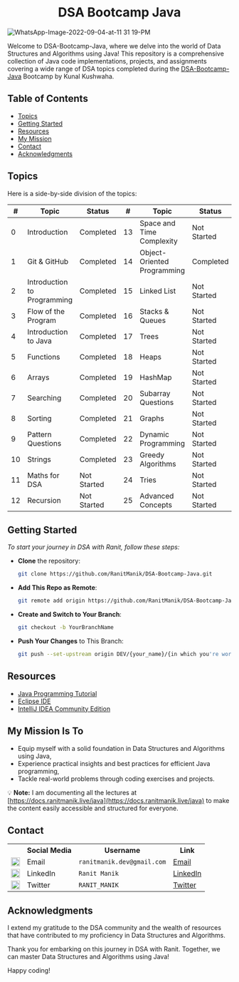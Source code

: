 <div align="center">
 <h1>DSA Bootcamp Java</h1>
</div> 

![WhatsApp-Image-2022-09-04-at-11 31 19-PM](https://github.com/RanitManik/DSAwithRanit/assets/138437760/729510b5-16c7-446d-9aa3-33402e385303)

Welcome to DSA-Bootcamp-Java, where we delve into the world of Data Structures and Algorithms using Java! This repository is a comprehensive collection of Java code implementations, projects, and assignments covering a wide range of DSA topics completed during the [DSA-Bootcamp-Java](https://youtube.com/playlist?list=PL9gnSGHSqcnr_DxHsP7AW9ftq0AtAyYqJ&si=gh8cviNOehm7eT8R) Bootcamp by Kunal Kushwaha.

## Table of Contents

- [Topics](#topics)
- [Getting Started](#getting-started)
- [Resources](#resources)
- [My Mission](#my-mission-is-to)
- [Contact](#contact)
- [Acknowledgments](#acknowledgments)

## Topics

Here is a side-by-side division of the topics:

| **#** | **Topic**                       | **Status**     | **#** | **Topic**                       | **Status**     |
|-------|---------------------------------|----------------|-------|---------------------------------|----------------|
| 0     | Introduction                    | Completed      | 13    | Space and Time Complexity       | Not Started    |
| 1     | Git & GitHub                    | Completed      | 14    | Object-Oriented Programming     | Completed      |
| 2     | Introduction to Programming     | Completed      | 15    | Linked List                     | Not Started    |
| 3     | Flow of the Program             | Completed      | 16    | Stacks & Queues                 | Not Started    |
| 4     | Introduction to Java            | Completed      | 17    | Trees                           | Not Started    |
| 5     | Functions                       | Completed      | 18    | Heaps                           | Not Started    |
| 6     | Arrays                          | Completed      | 19    | HashMap                         | Not Started    |
| 7     | Searching                       | Completed      | 20    | Subarray Questions              | Not Started    |
| 8     | Sorting                         | Completed      | 21    | Graphs                          | Not Started    |
| 9     | Pattern Questions               | Completed      | 22    | Dynamic Programming             | Not Started    |
| 10    | Strings                         | Completed      | 23    | Greedy Algorithms               | Not Started    |
| 11    | Maths for DSA                   | Not Started    | 24    | Tries                           | Not Started    |
| 12    | Recursion                       | Not Started    | 25    | Advanced Concepts               | Not Started    |

## Getting Started

_To start your journey in DSA with Ranit, follow these steps:_

- **Clone** the repository:

  ```bash
  git clone https://github.com/RanitManik/DSA-Bootcamp-Java.git
  ```

- **Add This Repo as Remote**:

   ```bash
   git remote add origin https://github.com/RanitManik/DSA-Bootcamp-Java.git
   ```

- **Create and Switch to Your Branch**:

   ```bash
   git checkout -b YourBranchName
   ```

- **Push Your Changes** to This Branch:

   ```bash
   git push --set-upstream origin DEV/{your_name}/{in which you're working on}
   ```

## Resources

* [Java Programming Tutorial](https://youtube.com/playlist?list=PL9gnSGHSqcnr_DxHsP7AW9ftq0AtAyYqJ&si=vqJ3knXgQfLjig82)
* [Eclipse IDE](https://www.eclipse.org/downloads/)
* [IntelliJ IDEA Community Edition](https://www.jetbrains.com/idea/download/)

## My Mission Is To

- Equip myself with a solid foundation in Data Structures and Algorithms using Java,
- Experience practical insights and best practices for efficient Java programming,
- Tackle real-world problems through coding exercises and projects.

💡 **Note:** I am documenting all the lectures at [https://docs.ranitmanik.live/java](https://docs.ranitmanik.live/java) to make the content easily accessible and structured for everyone.

## Contact

<table>
  <tr>
    <th></th>
    <th>Social Media</th>
    <th>Username</th>
    <th>Link</th>
  </tr>
  <tr>
    <td><img src="https://cdn4.iconfinder.com/data/icons/social-media-logos-6/512/112-gmail_email_mail-512.png" width="20" /></td>
    <td>Email</td>
    <td><code>ranitmanik.dev@gmail.com</code></td>
    <td><a href="mailto:ranitmanik.dev@gmail.com" target="_blank">Email</a></td>
  </tr>
  <tr>
    <td><img src="https://upload.wikimedia.org/wikipedia/commons/thumb/c/ca/LinkedIn_logo_initials.png/480px-LinkedIn_logo_initials.png" width="20" /></td>
    <td>LinkedIn</td>
    <td><code>Ranit Manik</code></td>
    <td><a href="https://www.linkedin.com/in/ranit-manik/" target="_blank">LinkedIn</a></td>
  </tr>
  <tr>
    <td><img src="https://upload.wikimedia.org/wikipedia/commons/thumb/6/6f/Logo_of_Twitter.svg/512px-Logo_of_Twitter.svg.png" width="20" /></td>
    <td>Twitter</td>
    <td><code>RANIT_MANIK</code></td>
    <td><a href="https://twitter.com/RANIT_MANIK" target="_blank">Twitter</a></td>
  </tr>
</table>

## Acknowledgments

I extend my gratitude to the DSA community and the wealth of resources that have contributed to my proficiency in Data Structures and Algorithms.

Thank you for embarking on this journey in DSA with Ranit. Together, we can master Data Structures and Algorithms using Java!

Happy coding!

